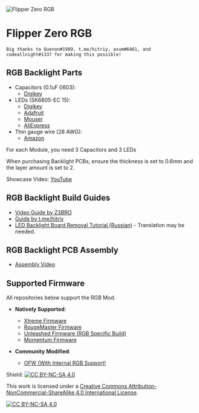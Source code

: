  ![Flipper Zero RGB](https://user-images.githubusercontent.com/89728480/226134250-966746b9-74c1-461a-a6d4-82453af41d7c.gif)

# Flipper Zero RGB

    Big thanks to Quenon#1989, t.me/hitriy, axum#6461, and codeallnight#1337 for making this possible!

## RGB Backlight Parts

- Capacitors (0.1uF 0603):
  - [Digikey](https://www.digikey.com/en/products/detail/kyocera-avx/06036C104JAT2A/1600414)
- LEDs (SK6805-EC 15):
  - [Digikey](https://www.digikey.com/en/products/detail/adafruit-industries-llc/4492/11569136)
  - [Adafruit](https://www.adafruit.com/product/4492)
  - [Mouser](https://mouser.com/ProductDetail/Adafruit/4492?qs=CUBnOrq4ZJz3oeplDXDOWA%3D%3D)
  - [AliExpress](https://www.aliexpress.us/item/2251832771718100.html)
- Thin gauge wire (28 AWG):
	- [Amazon](https://www.amazon.com/Fermerry-Silicone-Stranded-Copper-Electrical/dp/B089CP9N98)

For each Module, you need 3 Capacitors and 3 LEDs

When purchasing Backlight PCBs, ensure the thickness is set to 0.6mm and the layer amount is set to 2.

Showcase Video: [YouTube](https://youtu.be/W1frMyVFv6Y)


## RGB Backlight Build Guides

- [Video Guide by Z3BRO](https://youtu.be/pft1CI5ikA4)
- [Guide by t.me/hitriy](https://telegra.ph/Flipper-Zero-RGB-backlight-guide-12-26)
- [LED Backlight Board Removal Tutorial (Russian)](https://telegra.ph/Izmenenie-cveta-podsvetki-Flipper-Zero-11-14) - Translation may be needed.

## RGB Backlight PCB Assembly

- [Assembly Video](https://youtu.be/N64fDjziTaE)

## Supported Firmware

All repositories below support the RGB Mod.

- **Natively Supported**:
  - [Xtreme Firmware](https://github.com/Flipper-XFW/Xtreme-Firmware)
  - [RougeMaster Firmware](https://github.com/RogueMaster/flipperzero-firmware-wPlugins)
  - [Unleashed Firmware (RGB Specific Build)](https://github.com/DarkFlippers/unleashed-firmware)
  - [Momentum Firmware](https://github.com/Next-Flip/Momentum-Firmware)

- **Community Modified**:
  - [OFW (With Internal RGB Support!](https://github.com/Z3BRO/Flipper-Zero-OFW-RGB)

 
Shield: [![CC BY-NC-SA 4.0][cc-by-nc-sa-shield]][cc-by-nc-sa]

This work is licensed under a
[Creative Commons Attribution-NonCommercial-ShareAlike 4.0 International License][cc-by-nc-sa].

[![CC BY-NC-SA 4.0][cc-by-nc-sa-image]][cc-by-nc-sa]

[cc-by-nc-sa]: http://creativecommons.org/licenses/by-nc-sa/4.0/
[cc-by-nc-sa-image]: https://licensebuttons.net/l/by-nc-sa/4.0/88x31.png
[cc-by-nc-sa-shield]: https://img.shields.io/badge/License-CC%20BY--NC--SA%204.0-lightgrey.svg
